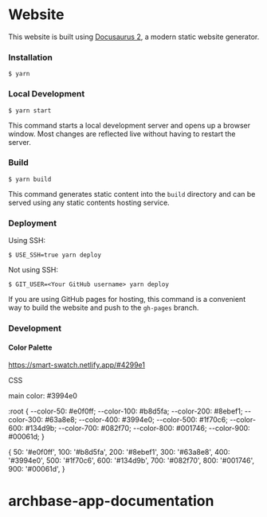 # Website

This website is built using [Docusaurus 2](https://docusaurus.io/), a modern static website generator.

### Installation

```
$ yarn
```

### Local Development

```
$ yarn start
```

This command starts a local development server and opens up a browser window. Most changes are reflected live without having to restart the server.

### Build

```
$ yarn build
```

This command generates static content into the `build` directory and can be served using any static contents hosting service.

### Deployment

Using SSH:

```
$ USE_SSH=true yarn deploy
```

Not using SSH:

```
$ GIT_USER=<Your GitHub username> yarn deploy
```

If you are using GitHub pages for hosting, this command is a convenient way to build the website and push to the `gh-pages` branch.


### Development

#### Color Palette
https://smart-swatch.netlify.app/#4299e1

CSS

main color: #3994e0

:root {
  --color-50: #e0f0ff;
  --color-100: #b8d5fa;
  --color-200: #8ebef1;
  --color-300: #63a8e8;
  --color-400: #3994e0;
  --color-500: #1f70c6;
  --color-600: #134d9b;
  --color-700: #082f70;
  --color-800: #001746;
  --color-900: #00061d;
}



{
  50: '#e0f0ff',
  100: '#b8d5fa',
  200: '#8ebef1',
  300: '#63a8e8',
  400: '#3994e0',
  500: '#1f70c6',
  600: '#134d9b',
  700: '#082f70',
  800: '#001746',
  900: '#00061d',
}


# archbase-app-documentation
